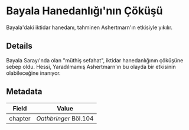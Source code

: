 # Bayala Hanedanlığı'nın Çöküşü
Bayala'daki iktidar hanedanı, tahminen Ashertmarn'ın etkisiyle yıkılır.

## Details
Bayala Sarayı'nda olan "müthiş sefahat", iktidar hanedanlığının çöküşüne sebep oldu. Hessi, Yaradılmamış Ashertmarn'ın bu olayda bir etkisinin olabileceğine inanıyor.

## Metadata
| Field | Value |
| ----- | ----- |
| chapter | *Oathbringer* Böl.104 |
